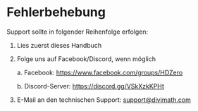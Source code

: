 # Fehlerbehebung

Support sollte in folgender Reihenfolge erfolgen:

1. Lies zuerst dieses Handbuch

2. Folge uns auf Facebook/Discord, wenn möglich

    a. Facebook: https://www.facebook.com/groups/HDZero

    b. Discord-Server: https://discord.gg/VSkXzkKPHt

3. E-Mail an den technischen Support: support@divimath.com
